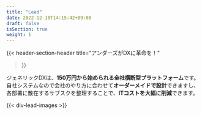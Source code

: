 ```yaml
---
title: "Lead"
date: 2022-12-10T14:15:42+09:00
draft: false
isSection: true
weight: 1
---
```


{{< header-section-header 
    title="アンダーズが<span class='text-[#1A81B6]'>DXに革命</span>を！"
>}}

ジェネリックDXは、<strong class='text-[#1A81B6] text-xl 3xl:text-3xl'>150万円から始められる全社横断型プラットフォーム</strong>です。   
自社システムなので会社のやり方に合わせて<strong class='text-[#1A81B6] text-xl 3xl:text-3xl'>オーダーメイドで設計</strong>できますし、  
各部署に散在するサブスクを整理することで、<strong class='text-[#1A81B6] text-xl 3xl:text-3xl'>ITコストを大幅に削減</strong>できます。


{{< div-lead-images >}}
